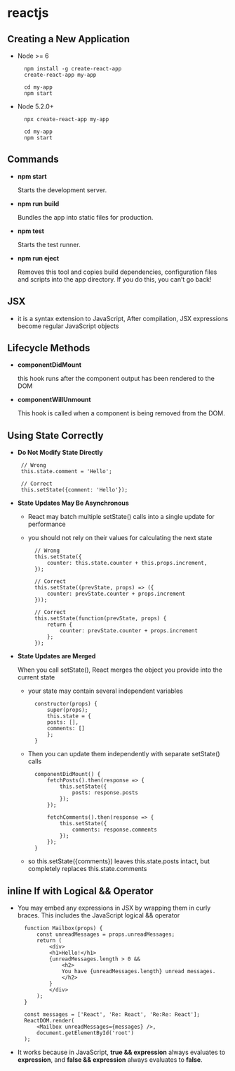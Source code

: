 # reactjs

## Creating a New Application

- Node >= 6

        npm install -g create-react-app
        create-react-app my-app

        cd my-app
        npm start

- Node 5.2.0+

        npx create-react-app my-app

        cd my-app
        npm start

## Commands 
- **npm start**

    Starts the development server.

- **npm run build**

    Bundles the app into static files for production.
- **npm test**

    Starts the test runner.

- **npm run eject**

    Removes this tool and copies build dependencies, configuration files and scripts into the app directory. If you do this, you can’t go back!

## JSX
- it is a syntax extension to JavaScript, After compilation, JSX expressions become regular JavaScript objects

## Lifecycle Methods
- **componentDidMount**

    this hook runs after the component output has been rendered to the DOM
- **componentWillUnmount**

    This hook is called when a component is being removed from the DOM.

## Using State Correctly
-  **Do Not Modify State Directly**

        // Wrong
        this.state.comment = 'Hello';
        
        // Correct
        this.setState({comment: 'Hello'});

- **State Updates May Be Asynchronous**

    - React may batch multiple setState() calls into a single update for performance
    - you should not rely on their values for calculating the next state

            // Wrong
            this.setState({
                counter: this.state.counter + this.props.increment,
            });

            // Correct
            this.setState((prevState, props) => ({
                counter: prevState.counter + props.increment
            }));

            // Correct
            this.setState(function(prevState, props) {
                return {
                    counter: prevState.counter + props.increment
                };
            });
- **State Updates are Merged**

    When you call setState(), React merges the object you provide into the current state

    - your state may contain several independent variables

            constructor(props) {
                super(props);
                this.state = {
                posts: [],
                comments: []
                };
            }
    - Then you can update them independently with separate setState() calls

            componentDidMount() {
                fetchPosts().then(response => {
                    this.setState({
                        posts: response.posts
                    });
                });

                fetchComments().then(response => {
                    this.setState({
                        comments: response.comments
                    });
                });
            }
    - so this.setState({comments}) leaves this.state.posts intact, but completely replaces this.state.comments

## **inline If with Logical && Operator**

- You may embed any expressions in JSX by wrapping them in curly braces. This includes the JavaScript logical && operator

        function Mailbox(props) {
            const unreadMessages = props.unreadMessages;
            return (
                <div>
                <h1>Hello!</h1>
                {unreadMessages.length > 0 &&
                    <h2>
                    You have {unreadMessages.length} unread messages.
                    </h2>
                }
                </div>
            );
        }

        const messages = ['React', 'Re: React', 'Re:Re: React'];
        ReactDOM.render(
            <Mailbox unreadMessages={messages} />,
            document.getElementById('root')
        );
- It works because in JavaScript, **true && expression** always evaluates to **expression**, and **false && expression** always evaluates to **false**.